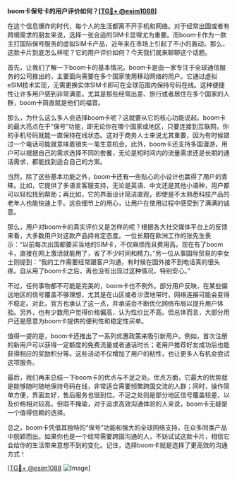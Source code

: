 **boom卡保号卡的用户评价如何？[[TG💪+ @esim1088](https://t.me/s/esim1088)]**

在这个信息爆炸的时代，每个人的生活都离不开手机和网络。对于经常出国或者有跨境需求的朋友来说，选择一张合适的SIM卡显得尤为重要。而boom卡作为一款主打国际保号服务的虚拟SIM卡产品，近年来在市场上引起了不小的轰动。那么，这款卡片到底怎么样呢？它的用户评价如何？今天我们就来聊聊这个话题。

首先，让我们了解一下boom卡的基本情况。boom卡是由一家专注于全球通信服务的公司推出的，主要面向需要在多个国家使用移动网络的用户。它通过虚拟eSIM技术实现，无需更换实体SIM卡即可在全球范围内保持号码在线。这种便捷性让许多用户感到非常满意。尤其是那些经常出差、旅行或者居住在多个国家的人群，boom卡简直就是他们的福音。

那么，为什么这么多人会选择boom卡呢？这就要从它的核心功能说起。boom卡的最大亮点在于“保号”功能，即无论你在哪个国家或地区，只要连接到互联网，你的手机号码就能一直保持在线状态。这对于商务人士来说尤其重要，因为有时候错过一个电话可能就意味着错失一笔生意机会。此外，boom卡还支持多国漫游，用户可以根据自己的需求选择不同的套餐，无论是短时间内的流量需求还是长期的通话需求，都能找到适合自己的方案。

当然，除了这些基本功能之外，boom卡还有一些贴心的小设计也赢得了用户的青睐。比如，它提供了多语言客服支持，无论是英语、中文还是其他小语种，用户都可以轻松找到帮助；再比如，它的界面设计简洁直观，即使是不太熟悉科技产品的老年人也能快速上手。这些细节上的用心，让用户在使用过程中感受到了满满的诚意。

那么，用户对boom卡的真实评价又是怎样的呢？根据各大社交媒体平台上的反馈来看，大多数用户对这款产品持肯定态度。一位长期在欧洲工作的张先生表示：“以前每次出国都要买当地的SIM卡，不仅麻烦而且费用高。现在有了boom卡，直接在网上激活就能用了，省了不少时间和精力。”另一位从事国际贸易的李女士则提到：“我的工作需要经常跟客户沟通，有时候在国外接不到电话真的很头疼。自从用了boom卡之后，再也没有出现过这种情况，特别安心。”

不过，任何事物都不可能是完美的，boom卡也不例外。部分用户反映，在某些偏远地区的信号覆盖不够理想，尤其是在山区或者沙漠地带时，网络连接可能会变得不稳定。对此，官方也承认了这一点，并承诺会不断优化网络布局以提升用户体验。另外，也有少数用户觉得价格偏高，认为性价比不高。但总体而言，大部分用户还是愿意为boom卡提供的便利性和稳定性买单。

值得一提的是，boom卡还推出了一系列优惠政策来吸引新用户。例如，首次注册的新用户可以获得一定额度的免费流量或者通话时长；老用户推荐好友成功后也能获得相应的奖励积分等。这些活动不仅增加了用户的粘性，也让更多人有机会尝试这项服务。

最后，我们再来总结一下boom卡的优点与不足之处。优点方面，它最大的优势就是能够随时随地保持号码在线，非常适合需要频繁跨国交流的人群；同时，操作简单方便，界面友好，售后服务也很到位。不足之处则是部分地区信号覆盖较差，以及价格相对较高。但瑕不掩瑜，对于追求高效沟通体验的人来说，boom卡无疑是一个值得信赖的选择。

总之，boom卡凭借其独特的“保号”功能和强大的全球网络支持，在众多同类产品中脱颖而出。如果你也是一个经常需要跨国沟通的人，不妨试试这款卡片，相信它会给你的生活带来意想不到的变化。记住，选择boom卡就是选择了更高效的沟通方式！

[[TG💪+ @esim1088](https://t.me/s/esim1088) ![Image](https://i.postimg.cc/4NQfJmqS/Snipaste-2025-05-13-00-14-12.png)]